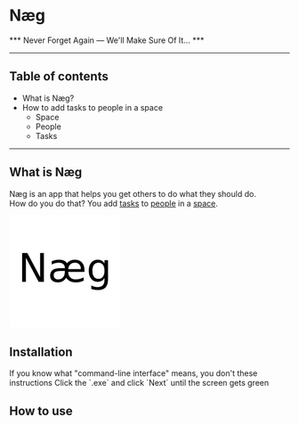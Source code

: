 # Næg
*** Never Forget Again — We'll Make Sure Of It... ***

---

## Table of contents
- What is Næg?
- How to add tasks to people in a space
  - Space
  - People
  - Tasks

---

## What is Næg

Næg is an app that helps you get others to do what they should do.   
How do you do that? You add [tasks]() to [people]() in a [space]().

<img src="naeglogo.png" width="200" height="200">

## Installation

<tabs>

<tab id="CLI" title="Command-line interface">
If you know what "command-line interface" means, you don't these instructions
</tab>

<tab id="EXE" title="Executable file">
Click the `.exe` and click `Next` until the screen gets green
</tab>

</tabs>

## How to use


